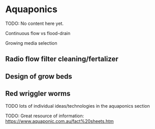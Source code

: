 <script>
  var t = "This is just a development preview. Please find the proper version of this at: http://landscape.the-costas.com/landscaping/ "
</script> 

# Aquaponics

TODO: No content here yet.

Continuous flow vs flood-drain

Growing media selection



## Radio flow filter cleaning/fertalizer

## Design of grow beds

## Red wriggler worms
TODO lots of individual ideas/technologies in the aquaponics section

TODO: Great resource of information: https://www.aquaponic.com.au/fact%20sheets.htm


<!-- Global site tag (gtag.js) - Google Analytics -->
<script async src="https://www.googletagmanager.com/gtag/js?id=UA-177071585-1"></script>
<script>
  window.dataLayer = window.dataLayer || [];
  function gtag(){dataLayer.push(arguments);}
  gtag('js', new Date());

  gtag('config', 'UA-177071585-1');
</script>

